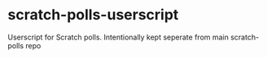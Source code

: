 # scratch-polls-userscript
Userscript for Scratch polls. Intentionally kept seperate from main scratch-polls repo
